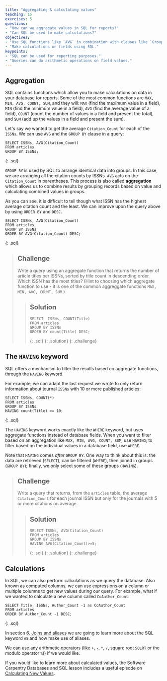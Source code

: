 ```yaml
---
title: "Aggregating & calculating values"
teaching: 15
exercises: 5
questions:
- "How can we aggregate values in SQL for reports?"
- "Can SQL be used to make calculations?"
objectives:
- "Use SQL functions like `AVG` in combination with clauses like `Group By` to aggregate values and return results for reports."
- "Make calculations on fields using SQL."
keypoints:
- "SQL can be used for reporting purposes."
- "Queries can do arithmetic operations on field values."
---
```


## Aggregation

SQL contains functions which allow you to make calculations on data in your database for reports. Some of the most common functions are `MAX, MIN, AVG, COUNT, SUM`, and they will: `MAX` (find the maximum value in a field), `MIN` (find the minimum value in a field), `AVG` (find the average value of a field), `COUNT` (count the number of values in a field and present the total), and `SUM` (add up the values in a field and present the sum).

Let's say we wanted to get the average `Citation_Count` for each of the `ISSNs`. We can use `AVG` and the `GROUP BY` clause in a query:

~~~
SELECT ISSNs, AVG(Citation_Count)
FROM articles
GROUP BY ISSNs;
~~~
{: .sql}

`GROUP BY` is used by SQL to arrange identical data into groups. In this case, we are arranging all the citation counts by ISSNs. `AVG` acts on the `Citation_Count` in parentheses. This process is also called **aggregation** which allows us to combine results by grouping records based on value and calculating combined values in groups.

As you can see, it is difficult to tell though what ISSN has the highest average citation count and the least. We can improve upon the query above by using `ORDER BY` and `DESC`. 

~~~
SELECT ISSNs, AVG(Citation_Count)
FROM articles
GROUP BY ISSNs 
ORDER BY AVG(Citation_Count) DESC;
~~~
{: .sql}

> ## Challenge
> Write a query using an aggregate function that returns the number of article titles per ISSNs, sorted by title count in descending order. Which ISSN has the most titles?  (Hint to choosing which aggregate function to use - it is one of the common aggreggate functions `MAX, MIN, AVG, COUNT, SUM`.)
>
> > ## Solution
> > ~~~
> > SELECT  ISSNs, COUNT(Title)
> > FROM articles
> > GROUP BY ISSNs
> > ORDER BY count(Title) DESC;
> > ~~~
> > {: .sql}
> {: .solution}
{: .challenge}

## The `HAVING` keyword

SQL offers a mechanism to filter the results based on aggregate functions, through the `HAVING` keyword.

For example, we can adapt the last request we wrote to only return information about journal `ISSNs` with 10 or more published articles:

~~~
SELECT ISSNs, COUNT(*)
FROM articles
GROUP BY ISSNs
HAVING count(Title) >= 10;
~~~
{: .sql}

The `HAVING` keyword works exactly like the `WHERE` keyword, but uses aggregate functions instead of database fields.  When you want to filter based on an aggregation like `MAX, MIN, AVG, COUNT, SUM`, use `HAVING`; to filter based on the individual values in a database field, use `WHERE`.

Note that `HAVING` comes _after_ `GROUP BY`. One way to think about this is: the data are retrieved (`SELECT`), can be filtered (`WHERE`), then joined in groups (`GROUP BY`); finally, we only select some of these groups (`HAVING`).

> ## Challenge
> Write a query that returns, from the `articles` table, the average `Citation_Count` for each journal ISSN 
> but only for the journals with 5 or more citations on average.
>
> > ## Solution
> > ~~~
> > SELECT ISSNs, AVG(Citation_Count)
> > FROM articles
> > GROUP BY ISSNs
> > HAVING AVG(Citation_Count)>=5;
> > ~~~
> > {: .sql}
> {: .solution}
{: .challenge}

## Calculations

In SQL, we can also perform calculations as we query the database. Also known as computed columns, we can use expressions on a column or multiple columns to get new values during our query. For example, what if we wanted to calculate a new column called `CoAuthor_Count`:

~~~
SELECT Title, ISSNs, Author_Count -1 as CoAuthor_Count
FROM articles
ORDER BY Author_Count -1 DESC;
~~~
{: .sql}

In section [6. Joins and aliases](https://librarycarpentry.org/lc-sql/06-joins-aliases/index.html) we are going to learn more about the SQL keyword  `AS`  and how make use of aliases.

We can use any arithmetic operators (like `+`, `-`, `*`, `/`, square root `SQLRT` or the modulo operator `%`)) if we would like.

If you would like to learn more about calculated values, the Software Carpentry Databases and SQL lesson includes a useful episode on [Calculating New Values](https://swcarpentry.github.io/sql-novice-survey/04-calc/index.html). 
